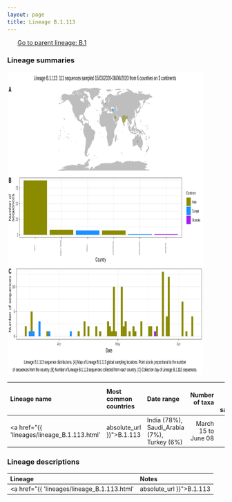 ```yaml
---
layout: page
title: Lineage B.1.113
---
```




<p>
<ul class="actions small">
	 <a href="{{ 'lineages/lineage_B.1.html' | absolute_url }}" class="button special fit">Go to parent lineage: B.1</a>
</ul>
</p>
<h3> Lineage summaries</h3>

<img src="../assets/images/B.1.113.svg" alt="B.1.113 lineage summary figure" width="90%" height="700px" />


| Lineage name | Most common countries | Date range | Number of taxa |  Days since last sampling | Known Travel | Recall value |
|:-----|:-----|:-------|-------:|-------:|:---------|--------:|
| <a href="{{ 'lineages/lineage_B.1.113.html' | absolute_url }}">B.1.113</a> | India (78%), Saudi_Arabia (7%), Turkey (6%) | March 15 to June 08 | 111 | 14 | Saudia_Arabia to Turkey (3), Iran to Turkey (1) | 1.000 |

<h3>Lineage descriptions</h3>

| Lineage | Notes |
|:-----|:-----|
| <a href="{{ 'lineages/lineage_B.1.113.html' | absolute_url }}">B.1.113</a> | Indian lineage |

